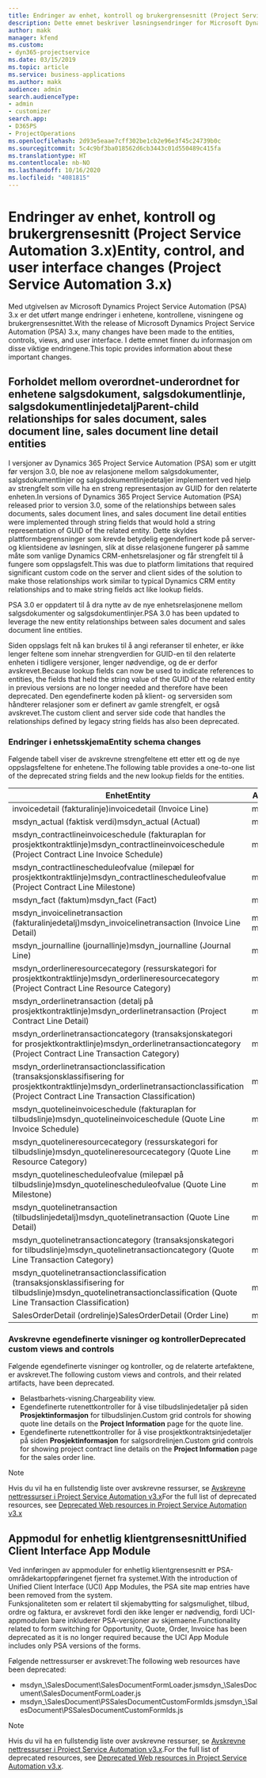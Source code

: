 ```yaml
---
title: Endringer av enhet, kontroll og brukergrensesnitt (Project Service Automation 3.x)
description: Dette emnet beskriver løsningsendringer for Microsoft Dynamics Project Service Automation 3.x.
author: makk
manager: kfend
ms.custom:
- dyn365-projectservice
ms.date: 03/15/2019
ms.topic: article
ms.service: business-applications
ms.author: makk
audience: admin
search.audienceType:
- admin
- customizer
search.app:
- D365PS
- ProjectOperations
ms.openlocfilehash: 2d93e5eaae7cff302be1cb2e96e3f45c24739b0c
ms.sourcegitcommit: 5c4c9bf3ba018562d6cb3443c01d550489c415fa
ms.translationtype: HT
ms.contentlocale: nb-NO
ms.lasthandoff: 10/16/2020
ms.locfileid: "4081815"
---
```

# <a name="entity-control-and-user-interface-changes-project-service-automation-3x"></a><span data-ttu-id="a5f04-103">Endringer av enhet, kontroll og brukergrensesnitt (Project Service Automation 3.x)</span><span class="sxs-lookup"><span data-stu-id="a5f04-103">Entity, control, and user interface changes (Project Service Automation 3.x)</span></span>
<span data-ttu-id="a5f04-104">Med utgivelsen av Microsoft Dynamics Project Service Automation (PSA) 3.x er det utført mange endringer i enhetene, kontrollene, visningene og brukergrensesnittet.</span><span class="sxs-lookup"><span data-stu-id="a5f04-104">With the release of Microsoft Dynamics Project Service Automation (PSA) 3.x, many changes have been made to the entities, controls, views, and user interface.</span></span> <span data-ttu-id="a5f04-105">I dette emnet finner du informasjon om disse viktige endringene.</span><span class="sxs-lookup"><span data-stu-id="a5f04-105">This topic provides information about these important changes.</span></span>

## <a name="parent-child-relationships-for-sales-document-sales-document-line-sales-document-line-detail-entities"></a><span data-ttu-id="a5f04-106">Forholdet mellom overordnet-underordnet for enhetene salgsdokument, salgsdokumentlinje, salgsdokumentlinjedetalj</span><span class="sxs-lookup"><span data-stu-id="a5f04-106">Parent-child relationships for sales document, sales document line, sales document line detail entities</span></span>
<span data-ttu-id="a5f04-107">I versjoner av Dynamics 365 Project Service Automation (PSA) som er utgitt før versjon 3.0, ble noe av relasjonene mellom salgsdokumenter, salgsdokumentlinjer og salgsdokumentlinjedetaljer implementert ved hjelp av strengfelt som ville ha en streng representasjon av GUID for den relaterte enheten.</span><span class="sxs-lookup"><span data-stu-id="a5f04-107">In versions of Dynamics 365 Project Service Automation (PSA) released prior to version 3.0, some of the relationships between sales documents, sales document lines, and sales document line detail entities were implemented through string fields that would hold a string representation of GUID of the related entity.</span></span> <span data-ttu-id="a5f04-108">Dette skyldes plattformbegrensninger som krevde betydelig egendefinert kode på server- og klientsidene av løsningen, slik at disse relasjonene fungerer på samme måte som vanlige Dynamics CRM-enhetsrelasjoner og får strengfelt til å fungere som oppslagsfelt.</span><span class="sxs-lookup"><span data-stu-id="a5f04-108">This was due to platform limitations that required significant custom code on the server and client sides of the solution to make those relationships work similar to typical Dynamics CRM entity relationships and to make string fields act like lookup fields.</span></span>

<span data-ttu-id="a5f04-109">PSA 3.0 er oppdatert til å dra nytte av de nye enhetsrelasjonene mellom salgsdokumenter og salgsdokumentlinjer.</span><span class="sxs-lookup"><span data-stu-id="a5f04-109">PSA 3.0 has been updated to leverage the new entity relationships between sales document and sales document line entities.</span></span>

<span data-ttu-id="a5f04-110">Siden oppslags felt nå kan brukes til å angi referanser til enheter, er ikke lenger feltene som innehar strengverdien for GUID-en til den relaterte enheten i tidligere versjoner, lenger nødvendige, og de er derfor avskrevet.</span><span class="sxs-lookup"><span data-stu-id="a5f04-110">Because lookup fields can now be used to indicate references to entities, the fields that held the string value of the GUID of the related entity in previous versions are no longer needed and therefore have been deprecated.</span></span> <span data-ttu-id="a5f04-111">Den egendefinerte koden på klient- og serversiden som håndterer relasjoner som er definert av gamle strengfelt, er også avskrevet.</span><span class="sxs-lookup"><span data-stu-id="a5f04-111">The custom client and server side code that handles the relationships defined by legacy string fields has also been deprecated.</span></span>

### <a name="entity-schema-changes"></a><span data-ttu-id="a5f04-112">Endringer i enhetsskjema</span><span class="sxs-lookup"><span data-stu-id="a5f04-112">Entity schema changes</span></span>
<span data-ttu-id="a5f04-113">Følgende tabell viser de avskrevne strengfeltene ett etter ett og de nye oppslagsfeltene for enhetene.</span><span class="sxs-lookup"><span data-stu-id="a5f04-113">The following table provides a one-to-one list of the deprecated string fields and the new lookup fields for the entities.</span></span> 

 <span data-ttu-id="a5f04-114">Enhet</span><span class="sxs-lookup"><span data-stu-id="a5f04-114">Entity</span></span> |   <span data-ttu-id="a5f04-115">Avskrevet felt (streng)</span><span class="sxs-lookup"><span data-stu-id="a5f04-115">Deprecated field (String)</span></span> | <span data-ttu-id="a5f04-116">Nytt felt (oppslag)</span><span class="sxs-lookup"><span data-stu-id="a5f04-116">New field (Lookup)</span></span>
--- | --- | ---
<span data-ttu-id="a5f04-117">invoicedetail (fakturalinje)</span><span class="sxs-lookup"><span data-stu-id="a5f04-117">invoicedetail (Invoice Line)</span></span> |  <span data-ttu-id="a5f04-118">msdyn_contractline</span><span class="sxs-lookup"><span data-stu-id="a5f04-118">msdyn_contractline</span></span> |    <span data-ttu-id="a5f04-119">msdyn_contractlineid</span><span class="sxs-lookup"><span data-stu-id="a5f04-119">msdyn_contractlineid</span></span>
<span data-ttu-id="a5f04-120">msdyn_actual (faktisk verdi)</span><span class="sxs-lookup"><span data-stu-id="a5f04-120">msdyn_actual (Actual)</span></span> | <span data-ttu-id="a5f04-121">msdyn_salescontractline</span><span class="sxs-lookup"><span data-stu-id="a5f04-121">msdyn_salescontractline</span></span> |   <span data-ttu-id="a5f04-122">msdyn_salescontractlineid</span><span class="sxs-lookup"><span data-stu-id="a5f04-122">msdyn_salescontractlineid</span></span>
<span data-ttu-id="a5f04-123">msdyn_contractlineinvoiceschedule (fakturaplan for prosjektkontraktlinje)</span><span class="sxs-lookup"><span data-stu-id="a5f04-123">msdyn_contractlineinvoiceschedule (Project Contract Line Invoice Schedule)</span></span> |    <span data-ttu-id="a5f04-124">msdyn_contractline</span><span class="sxs-lookup"><span data-stu-id="a5f04-124">msdyn_contractline</span></span> |    <span data-ttu-id="a5f04-125">msdyn_contractlineid</span><span class="sxs-lookup"><span data-stu-id="a5f04-125">msdyn_contractlineid</span></span>
<span data-ttu-id="a5f04-126">msdyn_contractlinescheduleofvalue (milepæl for prosjektkontraktlinje)</span><span class="sxs-lookup"><span data-stu-id="a5f04-126">msdyn_contractlinescheduleofvalue (Project Contract Line Milestone)</span></span> |   <span data-ttu-id="a5f04-127">msdyn_contractline</span><span class="sxs-lookup"><span data-stu-id="a5f04-127">msdyn_contractline</span></span> |    <span data-ttu-id="a5f04-128">msdyn_contractlineid</span><span class="sxs-lookup"><span data-stu-id="a5f04-128">msdyn_contractlineid</span></span>
<span data-ttu-id="a5f04-129">msdyn_fact (faktum)</span><span class="sxs-lookup"><span data-stu-id="a5f04-129">msdyn_fact (Fact)</span></span> | <span data-ttu-id="a5f04-130">msdyn_salescontractline</span><span class="sxs-lookup"><span data-stu-id="a5f04-130">msdyn_salescontractline</span></span> |   <span data-ttu-id="a5f04-131">msdyn_salescontractlineid</span><span class="sxs-lookup"><span data-stu-id="a5f04-131">msdyn_salescontractlineid</span></span>
<span data-ttu-id="a5f04-132">msdyn_invoicelinetransaction (fakturalinjedetalj)</span><span class="sxs-lookup"><span data-stu-id="a5f04-132">msdyn_invoicelinetransaction (Invoice Line Detail)</span></span> | <span data-ttu-id="a5f04-133">msdyn_invoiceline</span><span class="sxs-lookup"><span data-stu-id="a5f04-133">msdyn_invoiceline</span></span> <br> <span data-ttu-id="a5f04-134">msdyn_salescontractline</span><span class="sxs-lookup"><span data-stu-id="a5f04-134">msdyn_salescontractline</span></span> | <span data-ttu-id="a5f04-135">msdyn_invoicelineid</span><span class="sxs-lookup"><span data-stu-id="a5f04-135">msdyn_invoicelineid</span></span> <br> <span data-ttu-id="a5f04-136">msdyn_salescontractlineid</span><span class="sxs-lookup"><span data-stu-id="a5f04-136">msdyn_salescontractlineid</span></span>
<span data-ttu-id="a5f04-137">msdyn_journalline (journallinje)</span><span class="sxs-lookup"><span data-stu-id="a5f04-137">msdyn_journalline (Journal Line)</span></span> |  <span data-ttu-id="a5f04-138">msdyn_salescontractline</span><span class="sxs-lookup"><span data-stu-id="a5f04-138">msdyn_salescontractline</span></span> |   <span data-ttu-id="a5f04-139">msdyn_salescontractlineid</span><span class="sxs-lookup"><span data-stu-id="a5f04-139">msdyn_salescontractlineid</span></span>
<span data-ttu-id="a5f04-140">msdyn_orderlineresourcecategory (ressurskategori for prosjektkontraktlinje)</span><span class="sxs-lookup"><span data-stu-id="a5f04-140">msdyn_orderlineresourcecategory (Project Contract Line Resource Category)</span></span> | <span data-ttu-id="a5f04-141">msdyn_salescontractline</span><span class="sxs-lookup"><span data-stu-id="a5f04-141">msdyn_salescontractline</span></span> |   <span data-ttu-id="a5f04-142">msdyn_contractlineid</span><span class="sxs-lookup"><span data-stu-id="a5f04-142">msdyn_contractlineid</span></span>
<span data-ttu-id="a5f04-143">msdyn_orderlinetransaction (detalj på prosjektkontraktlinje)</span><span class="sxs-lookup"><span data-stu-id="a5f04-143">msdyn_orderlinetransaction (Project Contract Line Detail)</span></span> | <span data-ttu-id="a5f04-144">msdyn_salescontractline</span><span class="sxs-lookup"><span data-stu-id="a5f04-144">msdyn_salescontractline</span></span> |   <span data-ttu-id="a5f04-145">msdyn_salescontractlineid</span><span class="sxs-lookup"><span data-stu-id="a5f04-145">msdyn_salescontractlineid</span></span>
<span data-ttu-id="a5f04-146">msdyn_orderlinetransactioncategory (transaksjonskategori for prosjektkontraktlinje)</span><span class="sxs-lookup"><span data-stu-id="a5f04-146">msdyn_orderlinetransactioncategory (Project Contract Line Transaction Category)</span></span> |   <span data-ttu-id="a5f04-147">msdyn_contractline</span><span class="sxs-lookup"><span data-stu-id="a5f04-147">msdyn_contractline</span></span> |    <span data-ttu-id="a5f04-148">msdyn_contractlineid</span><span class="sxs-lookup"><span data-stu-id="a5f04-148">msdyn_contractlineid</span></span>
<span data-ttu-id="a5f04-149">msdyn_orderlinetransactionclassification (transaksjonsklassifisering for prosjektkontraktlinje)</span><span class="sxs-lookup"><span data-stu-id="a5f04-149">msdyn_orderlinetransactionclassification (Project Contract Line Transaction Classification)</span></span> |   <span data-ttu-id="a5f04-150">msdyn_contractline</span><span class="sxs-lookup"><span data-stu-id="a5f04-150">msdyn_contractline</span></span> |    <span data-ttu-id="a5f04-151">msdyn_contractlineid</span><span class="sxs-lookup"><span data-stu-id="a5f04-151">msdyn_contractlineid</span></span>
<span data-ttu-id="a5f04-152">msdyn_quotelineinvoiceschedule (fakturaplan for tilbudslinje)</span><span class="sxs-lookup"><span data-stu-id="a5f04-152">msdyn_quotelineinvoiceschedule (Quote Line Invoice Schedule)</span></span> |  <span data-ttu-id="a5f04-153">msdyn_quoteline</span><span class="sxs-lookup"><span data-stu-id="a5f04-153">msdyn_quoteline</span></span> |   <span data-ttu-id="a5f04-154">msdyn_quotelineid</span><span class="sxs-lookup"><span data-stu-id="a5f04-154">msdyn_quotelineid</span></span>
<span data-ttu-id="a5f04-155">msdyn_quotelineresourcecategory (ressurskategori for tilbudslinje)</span><span class="sxs-lookup"><span data-stu-id="a5f04-155">msdyn_quotelineresourcecategory (Quote Line Resource Category)</span></span> |    <span data-ttu-id="a5f04-156">msdyn_quoteline</span><span class="sxs-lookup"><span data-stu-id="a5f04-156">msdyn_quoteline</span></span> |   <span data-ttu-id="a5f04-157">msdyn_quotelineid</span><span class="sxs-lookup"><span data-stu-id="a5f04-157">msdyn_quotelineid</span></span>
<span data-ttu-id="a5f04-158">msdyn_quotelinescheduleofvalue (milepæl på tilbudslinje)</span><span class="sxs-lookup"><span data-stu-id="a5f04-158">msdyn_quotelinescheduleofvalue (Quote Line Milestone)</span></span> | <span data-ttu-id="a5f04-159">msdyn_quoteline</span><span class="sxs-lookup"><span data-stu-id="a5f04-159">msdyn_quoteline</span></span> |   <span data-ttu-id="a5f04-160">msdyn_quotelineid</span><span class="sxs-lookup"><span data-stu-id="a5f04-160">msdyn_quotelineid</span></span>
<span data-ttu-id="a5f04-161">msdyn_quotelinetransaction (tilbudslinjedetalj)</span><span class="sxs-lookup"><span data-stu-id="a5f04-161">msdyn_quotelinetransaction (Quote Line Detail)</span></span> |    <span data-ttu-id="a5f04-162">msdyn_quoteline</span><span class="sxs-lookup"><span data-stu-id="a5f04-162">msdyn_quoteline</span></span> |   <span data-ttu-id="a5f04-163">msdyn_quotelineid</span><span class="sxs-lookup"><span data-stu-id="a5f04-163">msdyn_quotelineid</span></span>
<span data-ttu-id="a5f04-164">msdyn_quotelinetransactioncategory (transaksjonskategori for tilbudslinje)</span><span class="sxs-lookup"><span data-stu-id="a5f04-164">msdyn_quotelinetransactioncategory (Quote Line Transaction Category)</span></span> |  <span data-ttu-id="a5f04-165">msdyn_quoteline</span><span class="sxs-lookup"><span data-stu-id="a5f04-165">msdyn_quoteline</span></span> |   <span data-ttu-id="a5f04-166">msdyn_quotelineid</span><span class="sxs-lookup"><span data-stu-id="a5f04-166">msdyn_quotelineid</span></span>
<span data-ttu-id="a5f04-167">msdyn_quotelinetransactionclassification (transaksjonsklassifisering for tilbudslinje)</span><span class="sxs-lookup"><span data-stu-id="a5f04-167">msdyn_quotelinetransactionclassification (Quote Line Transaction Classification)</span></span> |  <span data-ttu-id="a5f04-168">msdyn_quoteline</span><span class="sxs-lookup"><span data-stu-id="a5f04-168">msdyn_quoteline</span></span> |   <span data-ttu-id="a5f04-169">msdyn_quotelineid</span><span class="sxs-lookup"><span data-stu-id="a5f04-169">msdyn_quotelineid</span></span>
<span data-ttu-id="a5f04-170">SalesOrderDetail (ordrelinje)</span><span class="sxs-lookup"><span data-stu-id="a5f04-170">SalesOrderDetail (Order Line)</span></span> | <span data-ttu-id="a5f04-171">msdyn_quotelineid</span><span class="sxs-lookup"><span data-stu-id="a5f04-171">msdyn_quotelineid</span></span> | <span data-ttu-id="a5f04-172">msdyn_quoteline</span><span class="sxs-lookup"><span data-stu-id="a5f04-172">msdyn_quoteline</span></span> 

### <a name="deprecated-custom-views-and-controls"></a><span data-ttu-id="a5f04-173">Avskrevne egendefinerte visninger og kontroller</span><span class="sxs-lookup"><span data-stu-id="a5f04-173">Deprecated custom views and controls</span></span>
<span data-ttu-id="a5f04-174">Følgende egendefinerte visninger og kontroller, og de relaterte artefaktene, er avskrevet.</span><span class="sxs-lookup"><span data-stu-id="a5f04-174">The following custom views and controls, and their related artifacts, have been deprecated.</span></span>

- <span data-ttu-id="a5f04-175">Belastbarhets-visning.</span><span class="sxs-lookup"><span data-stu-id="a5f04-175">Chargeability view.</span></span>
- <span data-ttu-id="a5f04-176">Egendefinerte rutenettkontroller for å vise tilbudslinjedetaljer på siden **Prosjektinformasjon** for tilbudslinjen.</span><span class="sxs-lookup"><span data-stu-id="a5f04-176">Custom grid controls for showing quote line details on the **Project Information** page for the quote line.</span></span>
- <span data-ttu-id="a5f04-177">Egendefinerte rutenettkontroller for å vise prosjektkontraktsinjedetaljer på siden **Prosjektinformasjon** for salgsordrelinjen.</span><span class="sxs-lookup"><span data-stu-id="a5f04-177">Custom grid controls for showing project contract line details on the **Project Information** page for the sales order line.</span></span>

> [!NOTE]
> <span data-ttu-id="a5f04-178">Hvis du vil ha en fullstendig liste over avskrevne ressurser, se [Avskrevne nettressurser i Project Service Automation v3.x](../developer-guides/web-resources-deprecated-v3.x.md)</span><span class="sxs-lookup"><span data-stu-id="a5f04-178">For the full list of deprecated resources, see [Deprecated Web resources in Project Service Automation v3.x](../developer-guides/web-resources-deprecated-v3.x.md)</span></span>

## <a name="unified-client-interface-app-module"></a><span data-ttu-id="a5f04-179">Appmodul for enhetlig klientgrensesnitt</span><span class="sxs-lookup"><span data-stu-id="a5f04-179">Unified Client Interface App Module</span></span>
<span data-ttu-id="a5f04-180">Ved innføringen av appmoduler for enhetlig klientgrensesnitt er PSA-områdekartoppføringenet fjernet fra systemet.</span><span class="sxs-lookup"><span data-stu-id="a5f04-180">With the introduction of Unified Client Interface (UCI) App Modules, the PSA site map entries have been removed from the system.</span></span>  
<span data-ttu-id="a5f04-181">Funksjonaliteten som er relatert til skjemabytting for salgsmulighet, tilbud, ordre og faktura, er avskrevet fordi den ikke lenger er nødvendig, fordi UCI-appmodulen bare inkluderer PSA-versjoner av skjemaene.</span><span class="sxs-lookup"><span data-stu-id="a5f04-181">Functionality related to form switching for Opportunity, Quote, Order, Invoice has been deprecated as it is no longer required because the UCI App Module includes only PSA versions of the forms.</span></span>  

<span data-ttu-id="a5f04-182">Følgende nettressurser er avskrevet:</span><span class="sxs-lookup"><span data-stu-id="a5f04-182">The following web resources have been deprecated:</span></span>

- <span data-ttu-id="a5f04-183">msdyn_\SalesDocument\SalesDocumentFormLoader.js</span><span class="sxs-lookup"><span data-stu-id="a5f04-183">msdyn_\SalesDocument\SalesDocumentFormLoader.js</span></span>
- <span data-ttu-id="a5f04-184">msdyn_\SalesDocument\PSSalesDocumentCustomFormIds.js</span><span class="sxs-lookup"><span data-stu-id="a5f04-184">msdyn_\SalesDocument\PSSalesDocumentCustomFormIds.js</span></span>

> [!NOTE]
> <span data-ttu-id="a5f04-185">Hvis du vil ha en fullstendig liste over avskrevne ressurser, se [Avskrevne nettressurser i Project Service Automation v3.x](../developer-guides/web-resources-deprecated-v3.x.md).</span><span class="sxs-lookup"><span data-stu-id="a5f04-185">For the full list of deprecated resources, see [Deprecated Web resources in Project Service Automation v3.x](../developer-guides/web-resources-deprecated-v3.x.md).</span></span>


